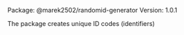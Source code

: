 Package: @marek2502/randomid-generator
Version: 1.0.1

The package creates unique ID codes (identifiers)